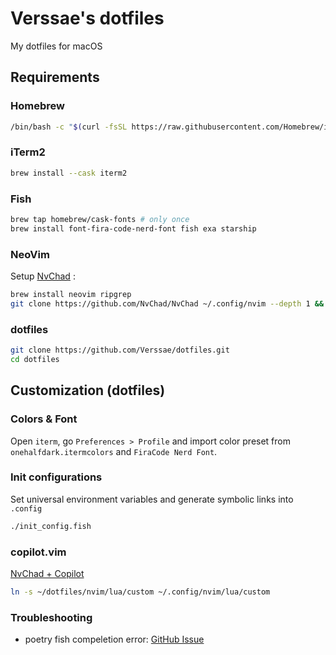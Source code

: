 # Verssae's dotfiles
My dotfiles for macOS

## Requirements
### Homebrew
```sh
/bin/bash -c "$(curl -fsSL https://raw.githubusercontent.com/Homebrew/install/HEAD/install.sh)"
```
### iTerm2
```sh
brew install --cask iterm2
```

### Fish

```sh
brew tap homebrew/cask-fonts # only once
brew install font-fira-code-nerd-font fish exa starship
```

### NeoVim
Setup [NvChad](https://nvchad.com) :
```sh
brew install neovim ripgrep
git clone https://github.com/NvChad/NvChad ~/.config/nvim --depth 1 && nvim
```

### dotfiles
```sh
git clone https://github.com/Verssae/dotfiles.git
cd dotfiles
```

## Customization (dotfiles)
### Colors & Font
Open `iterm`, go `Preferences > Profile` and import color preset from `onehalfdark.itermcolors` and `FiraCode Nerd Font`.

### Init configurations
Set universal environment variables and generate symbolic links into `.config`
```sh
./init_config.fish
```

### copilot.vim

[NvChad + Copilot](https://github.com/NvChad/NvChad/issues/2020#issuecomment-1691652333)

```sh
ln -s ~/dotfiles/nvim/lua/custom ~/.config/nvim/lua/custom
```

### Troubleshooting

- poetry fish compeletion error: [GitHub Issue](https://github.com/python-poetry/poetry/issues/5929#issuecomment-1533231130)
